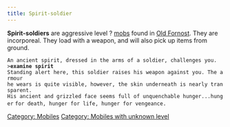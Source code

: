 ```yaml
---
title: Spirit-soldier
---
```


**Spirit-soldiers** are aggressive level ? [mobs](mob "wikilink") found
in [Old Fornost](Old_Fornost "wikilink"). They are incorporeal. They
load with a weapon, and will also pick up items from ground.

`An ancient spirit, dressed in the arms of a soldier, challenges you.`
`>`**`examine spirit`**
`Standing alert here, this soldier raises his weapon against you. The armour`
`he wears is quite visible, however, the skin underneath is nearly transparent.`
`His ancient and grizzled face seems full of unquenchable hunger...hunger`
`for death, hunger for life, hunger for vengeance.`

[Category: Mobiles](Category:_Mobiles "wikilink") [Category: Mobiles
with unknown level](Category:_Mobiles_with_unknown_level "wikilink")